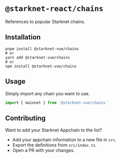 # `@starknet-react/chains`

References to popular Starknet chains.

## Installation

```
pnpm install @starknet-vue/chains
# or
yarn add @starknet-vue/chains
# or
npm install @starknet-vue/chains
```

## Usage

Simply import any chain you want to use.

```ts
import { mainnet } from '@starknet-vue/chains`
```

## Contributing

Want to add your Starknet Appchain to the list?

- Add your appchain information to a new file in `src`.
- Export the definitions from `src/index.ts`.
- Open a PR with your changes.
